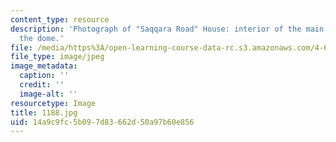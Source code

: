 ```yaml
---
content_type: resource
description: 'Photograph of "Saqqara Road" House: interior of the main hall under
  the dome.'
file: /media/https%3A/open-learning-course-data-rc.s3.amazonaws.com/4-615-the-architecture-of-cairo-spring-2002/14a9c9fc5b097d83662d50a97b60e856_1188.jpg
file_type: image/jpeg
image_metadata:
  caption: ''
  credit: ''
  image-alt: ''
resourcetype: Image
title: 1188.jpg
uid: 14a9c9fc-5b09-7d83-662d-50a97b60e856
---
```

